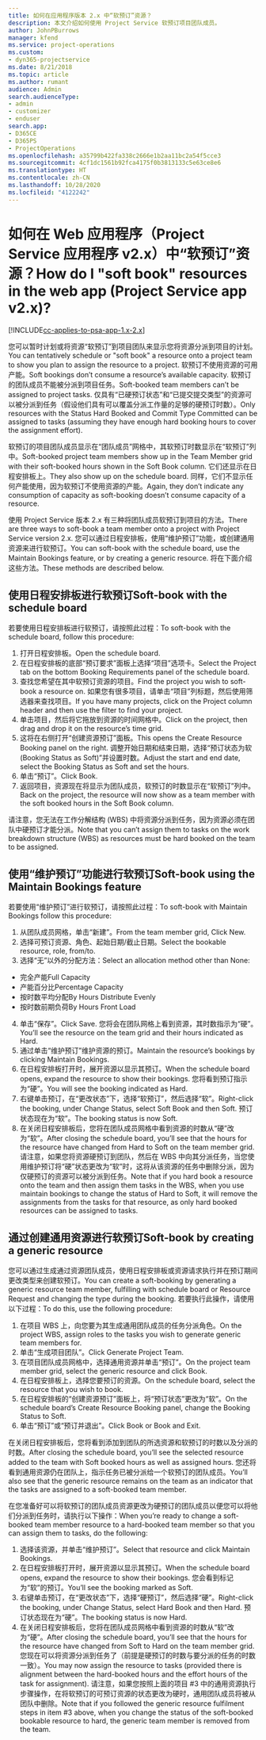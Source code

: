 ```yaml
---
title: 如何在应用程序版本 2.x 中“软预订”资源？
description: 本文介绍如何使用 Project Service 软预订项目团队成员。
author: JohnPBurrows
manager: kfend
ms.service: project-operations
ms.custom:
- dyn365-projectservice
ms.date: 8/21/2018
ms.topic: article
ms.author: rumant
audience: Admin
search.audienceType:
- admin
- customizer
- enduser
search.app:
- D365CE
- D365PS
- ProjectOperations
ms.openlocfilehash: a35799b422fa338c2666e1b2aa11bc2a54f5cce3
ms.sourcegitcommit: 4cf1dc1561b92fca4175f0b3813133c5e63ce8e6
ms.translationtype: HT
ms.contentlocale: zh-CN
ms.lasthandoff: 10/28/2020
ms.locfileid: "4122242"
---
```

# <a name="how-do-i-soft-book-resources-in-the-web-app-project-service-app-v2x"></a><span data-ttu-id="7e7f3-103">如何在 Web 应用程序（Project Service 应用程序 v2.x）中“软预订”资源？</span><span class="sxs-lookup"><span data-stu-id="7e7f3-103">How do I "soft book" resources in the web app (Project Service app v2.x)?</span></span>

[!INCLUDE[cc-applies-to-psa-app-1.x-2.x](../includes/cc-applies-to-psa-app-1x-2x.md)]

<span data-ttu-id="7e7f3-104">您可以暂时计划或将资源“软预订”到项目团队来显示您将资源分派到项目的计划。</span><span class="sxs-lookup"><span data-stu-id="7e7f3-104">You can tentatively schedule or "soft book" a resource onto a project team to show you plan to assign the resource to a project.</span></span> <span data-ttu-id="7e7f3-105">软预订不使用资源的可用产能。</span><span class="sxs-lookup"><span data-stu-id="7e7f3-105">Soft bookings don’t consume a resource’s available capacity.</span></span> <span data-ttu-id="7e7f3-106">软预订的团队成员不能被分派到项目任务。</span><span class="sxs-lookup"><span data-stu-id="7e7f3-106">Soft-booked team members can’t be assigned to project tasks.</span></span> <span data-ttu-id="7e7f3-107">仅具有“已硬预订状态”和“已提交提交类型”的资源可以被分派到任务（假设他们具有可以覆盖分派工作量的足够的硬预订时数）。</span><span class="sxs-lookup"><span data-stu-id="7e7f3-107">Only resources with the Status Hard Booked and Commit Type Committed can be assigned to tasks (assuming they have enough hard booking hours to cover the assignment effort).</span></span>

<span data-ttu-id="7e7f3-108">软预订的项目团队成员显示在“团队成员”网格中，其软预订时数显示在“软预订”列中。</span><span class="sxs-lookup"><span data-stu-id="7e7f3-108">Soft-booked project team members show up in the Team Member grid with their soft-booked hours shown in the Soft Book column.</span></span> <span data-ttu-id="7e7f3-109">它们还显示在日程安排板上。</span><span class="sxs-lookup"><span data-stu-id="7e7f3-109">They also show up on the schedule board.</span></span> <span data-ttu-id="7e7f3-110">同样，它们不显示任何产能使用，因为软预订不使用资源的产能。</span><span class="sxs-lookup"><span data-stu-id="7e7f3-110">Again, they don’t indicate any consumption of capacity as soft-booking doesn’t consume capacity of a resource.</span></span>

<span data-ttu-id="7e7f3-111">使用 Project Service 版本 2.x 有三种将团队成员软预订到项目的方法。</span><span class="sxs-lookup"><span data-stu-id="7e7f3-111">There are three ways to soft-book a team member onto a project with Project Service version 2.x.</span></span> <span data-ttu-id="7e7f3-112">您可以通过日程安排板，使用“维护预订”功能，或创建通用资源来进行软预订。</span><span class="sxs-lookup"><span data-stu-id="7e7f3-112">You can soft-book with the schedule board, use the Maintain Bookings feature, or by creating a generic resource.</span></span> <span data-ttu-id="7e7f3-113">将在下面介绍这些方法。</span><span class="sxs-lookup"><span data-stu-id="7e7f3-113">These methods are described below.</span></span>

## <a name="soft-book-with-the-schedule-board"></a><span data-ttu-id="7e7f3-114">使用日程安排板进行软预订</span><span class="sxs-lookup"><span data-stu-id="7e7f3-114">Soft-book with the schedule board</span></span>

<span data-ttu-id="7e7f3-115">若要使用日程安排板进行软预订，请按照此过程：</span><span class="sxs-lookup"><span data-stu-id="7e7f3-115">To soft-book with the schedule board, follow this procedure:</span></span> 
1. <span data-ttu-id="7e7f3-116">打开日程安排板。</span><span class="sxs-lookup"><span data-stu-id="7e7f3-116">Open the schedule board.</span></span>
2. <span data-ttu-id="7e7f3-117">在日程安排板的底部“预订要求”面板上选择“项目”选项卡。</span><span class="sxs-lookup"><span data-stu-id="7e7f3-117">Select the Project tab on the bottom Booking Requirements panel of the schedule board.</span></span>
3. <span data-ttu-id="7e7f3-118">查找您希望在其中软预订资源的项目。</span><span class="sxs-lookup"><span data-stu-id="7e7f3-118">Find the project you wish to soft-book a resource on.</span></span> <span data-ttu-id="7e7f3-119">如果您有很多项目，请单击“项目”列标题，然后使用筛选器来查找项目。</span><span class="sxs-lookup"><span data-stu-id="7e7f3-119">If you have many projects, click on the Project column header and then use the filter to find your project.</span></span>
4. <span data-ttu-id="7e7f3-120">单击项目，然后将它拖放到资源的时间网格中。</span><span class="sxs-lookup"><span data-stu-id="7e7f3-120">Click on the project, then drag and drop it on the resource’s time grid.</span></span>
5. <span data-ttu-id="7e7f3-121">这将在右侧打开“创建资源预订”面板。</span><span class="sxs-lookup"><span data-stu-id="7e7f3-121">This opens the Create Resource Booking panel on the right.</span></span> <span data-ttu-id="7e7f3-122">调整开始日期和结束日期，选择“预订状态为软 (Booking Status as Soft)”并设置时数。</span><span class="sxs-lookup"><span data-stu-id="7e7f3-122">Adjust the start and end date, select the Booking Status as Soft and set the hours.</span></span> 
6. <span data-ttu-id="7e7f3-123">单击“预订”。</span><span class="sxs-lookup"><span data-stu-id="7e7f3-123">Click Book.</span></span>
7. <span data-ttu-id="7e7f3-124">返回项目，资源现在将显示为团队成员，软预订的时数显示在“软预订”列中。</span><span class="sxs-lookup"><span data-stu-id="7e7f3-124">Back on the project, the resource will now show as a team member with the soft booked hours in the Soft Book column.</span></span>

<span data-ttu-id="7e7f3-125">请注意，您无法在工作分解结构 (WBS) 中将资源分派到任务，因为资源必须在团队中硬预订才能分派。</span><span class="sxs-lookup"><span data-stu-id="7e7f3-125">Note that you can’t assign them to tasks on the work breakdown structure (WBS) as resources must be hard booked on the team to be assigned.</span></span>

## <a name="soft-book-using-the-maintain-bookings-feature"></a><span data-ttu-id="7e7f3-126">使用“维护预订”功能进行软预订</span><span class="sxs-lookup"><span data-stu-id="7e7f3-126">Soft-book using the Maintain Bookings feature</span></span>

<span data-ttu-id="7e7f3-127">若要使用“维护预订”进行软预订，请按照此过程：</span><span class="sxs-lookup"><span data-stu-id="7e7f3-127">To soft-book with Maintain Bookings follow this procedure:</span></span>
1. <span data-ttu-id="7e7f3-128">从团队成员网格，单击“新建”。</span><span class="sxs-lookup"><span data-stu-id="7e7f3-128">From the team member grid, Click New.</span></span>
2. <span data-ttu-id="7e7f3-129">选择可预订资源、角色、起始日期/截止日期。</span><span class="sxs-lookup"><span data-stu-id="7e7f3-129">Select the bookable resource, role, from/to.</span></span>
3. <span data-ttu-id="7e7f3-130">选择“无”以外的分配方法：</span><span class="sxs-lookup"><span data-stu-id="7e7f3-130">Select an allocation method other than None:</span></span>
- <span data-ttu-id="7e7f3-131">完全产能</span><span class="sxs-lookup"><span data-stu-id="7e7f3-131">Full Capacity</span></span>
- <span data-ttu-id="7e7f3-132">产能百分比</span><span class="sxs-lookup"><span data-stu-id="7e7f3-132">Percentage Capacity</span></span>
- <span data-ttu-id="7e7f3-133">按时数平均分配</span><span class="sxs-lookup"><span data-stu-id="7e7f3-133">By Hours Distribute Evenly</span></span>
- <span data-ttu-id="7e7f3-134">按时数前期负荷</span><span class="sxs-lookup"><span data-stu-id="7e7f3-134">By Hours Front Load</span></span>
4. <span data-ttu-id="7e7f3-135">单击“保存”。</span><span class="sxs-lookup"><span data-stu-id="7e7f3-135">Click Save.</span></span> <span data-ttu-id="7e7f3-136">您将会在团队网格上看到资源，其时数指示为“硬”。</span><span class="sxs-lookup"><span data-stu-id="7e7f3-136">You’ll see the resource on the team grid and their hours indicated as Hard.</span></span>
5. <span data-ttu-id="7e7f3-137">通过单击“维护预订”维护资源的预订。</span><span class="sxs-lookup"><span data-stu-id="7e7f3-137">Maintain the resource’s bookings by clicking Maintain Bookings.</span></span>
6. <span data-ttu-id="7e7f3-138">在日程安排板打开时，展开资源以显示其预订。</span><span class="sxs-lookup"><span data-stu-id="7e7f3-138">When the schedule board opens, expand the resource to show their bookings.</span></span> <span data-ttu-id="7e7f3-139">您将看到预订指示为“硬”。</span><span class="sxs-lookup"><span data-stu-id="7e7f3-139">You will see the booking indicated as Hard.</span></span>
7. <span data-ttu-id="7e7f3-140">右键单击预订，在“更改状态”下，选择“软预订”，然后选择“软”。</span><span class="sxs-lookup"><span data-stu-id="7e7f3-140">Right-click the booking, under Change Status, select Soft Book and then Soft.</span></span> <span data-ttu-id="7e7f3-141">预订状态现在为“软”。</span><span class="sxs-lookup"><span data-stu-id="7e7f3-141">The booking status is now Soft.</span></span>
8. <span data-ttu-id="7e7f3-142">在关闭日程安排板后，您将在团队成员网格中看到资源的时数从“硬”改为“软”。</span><span class="sxs-lookup"><span data-stu-id="7e7f3-142">After closing the schedule board, you’ll see that the hours for the resource have changed from Hard to Soft on the team member grid.</span></span>
<span data-ttu-id="7e7f3-143">请注意，如果您将资源硬预订到团队，然后在 WBS 中向其分派任务，当您使用维护预订将“硬”状态更改为“软”时，这将从该资源的任务中删除分派，因为仅硬预订的资源可以被分派到任务。</span><span class="sxs-lookup"><span data-stu-id="7e7f3-143">Note that if you hard book a resource onto the team and then assign them tasks in the WBS, when you use maintain bookings to change the status of Hard to Soft, it will remove the assignments from the tasks for that resource, as only hard booked resources can be assigned to tasks.</span></span>

## <a name="soft-book-by-creating-a-generic-resource"></a><span data-ttu-id="7e7f3-144">通过创建通用资源进行软预订</span><span class="sxs-lookup"><span data-stu-id="7e7f3-144">Soft-book by creating a generic resource</span></span>

<span data-ttu-id="7e7f3-145">您可以通过生成通过资源团队成员，使用日程安排板或资源请求执行并在预订期间更改类型来创建软预订。</span><span class="sxs-lookup"><span data-stu-id="7e7f3-145">You can create a soft-booking by generating a generic resource team member, fulfilling with schedule board or Resource Request and changing the type during the booking.</span></span>
<span data-ttu-id="7e7f3-146">若要执行此操作，请使用以下过程：</span><span class="sxs-lookup"><span data-stu-id="7e7f3-146">To do this, use the following procedure:</span></span>

1. <span data-ttu-id="7e7f3-147">在项目 WBS 上，向您要为其生成通用团队成员的任务分派角色。</span><span class="sxs-lookup"><span data-stu-id="7e7f3-147">On the project WBS, assign roles to the tasks you wish to generate generic team members for.</span></span>
2. <span data-ttu-id="7e7f3-148">单击“生成项目团队”。</span><span class="sxs-lookup"><span data-stu-id="7e7f3-148">Click Generate Project Team.</span></span>
3. <span data-ttu-id="7e7f3-149">在项目团队成员网格中，选择通用资源并单击“预订”。</span><span class="sxs-lookup"><span data-stu-id="7e7f3-149">On the project team member grid, select the generic resource and click Book.</span></span>
4. <span data-ttu-id="7e7f3-150">在日程安排板上，选择您要预订的资源。</span><span class="sxs-lookup"><span data-stu-id="7e7f3-150">On the schedule board, select the resource that you wish to book.</span></span>
5. <span data-ttu-id="7e7f3-151">在日程安排板的“创建资源预订”面板上，将“预订状态”更改为“软”。</span><span class="sxs-lookup"><span data-stu-id="7e7f3-151">On the schedule board’s Create Resource Booking panel, change the Booking Status to Soft.</span></span>
6. <span data-ttu-id="7e7f3-152">单击“预订”或“预订并退出”。</span><span class="sxs-lookup"><span data-stu-id="7e7f3-152">Click Book or Book and Exit.</span></span>

<span data-ttu-id="7e7f3-153">在关闭日程安排板后，您将看到添加到团队的所选资源和软预订的时数以及分派的时数。</span><span class="sxs-lookup"><span data-stu-id="7e7f3-153">After closing the schedule board, you’ll see the selected resource added to the team with Soft booked hours as well as assigned hours.</span></span> <span data-ttu-id="7e7f3-154">您还将看到通用资源仍在团队上，指示任务已被分派给一个软预订的团队成员。</span><span class="sxs-lookup"><span data-stu-id="7e7f3-154">You’ll also see that the generic resource remains on the team as an indicator that the tasks are assigned to a soft-booked team member.</span></span>

<span data-ttu-id="7e7f3-155">在您准备好可以将软预订的团队成员资源更改为硬预订的团队成员以便您可以将他们分派到任务时，请执行以下操作：</span><span class="sxs-lookup"><span data-stu-id="7e7f3-155">When you’re ready to change a soft-booked team member resource to a hard-booked team member so that you can assign them to tasks, do the following:</span></span>

1. <span data-ttu-id="7e7f3-156">选择该资源，并单击“维护预订”。</span><span class="sxs-lookup"><span data-stu-id="7e7f3-156">Select that resource and click Maintain Bookings.</span></span>
2. <span data-ttu-id="7e7f3-157">在日程安排板打开时，展开资源以显示其预订。</span><span class="sxs-lookup"><span data-stu-id="7e7f3-157">When the schedule board opens, expand the resource to show their bookings.</span></span> <span data-ttu-id="7e7f3-158">您会看到标记为“软”的预订。</span><span class="sxs-lookup"><span data-stu-id="7e7f3-158">You’ll see the booking marked as Soft.</span></span>
3. <span data-ttu-id="7e7f3-159">右键单击预订，在“更改状态”下，选择“硬预订”，然后选择“硬”。</span><span class="sxs-lookup"><span data-stu-id="7e7f3-159">Right-click the booking, under Change Status, select Hard Book and then Hard.</span></span> <span data-ttu-id="7e7f3-160">预订状态现在为“硬”。</span><span class="sxs-lookup"><span data-stu-id="7e7f3-160">The booking status is now Hard.</span></span>
4. <span data-ttu-id="7e7f3-161">在关闭日程安排板后，您将在团队成员网格中看到资源的时数从“软”改为“硬”。</span><span class="sxs-lookup"><span data-stu-id="7e7f3-161">After closing the schedule board, you’ll see that the hours for the resource have changed from Soft to Hard on the team member grid.</span></span> <span data-ttu-id="7e7f3-162">您现在可以将资源分派到任务了（前提是硬预订的时数与要分派的任务的时数一致）。</span><span class="sxs-lookup"><span data-stu-id="7e7f3-162">You may now assign the resource to tasks (provided there is alignment between the hard-booked hours and the effort hours of the task for assignment).</span></span> <span data-ttu-id="7e7f3-163">请注意，如果您按照上面的项目 #3 中的通用资源执行步骤操作，在将软预订的可预订资源的状态更改为硬时，通用团队成员将被从团队中删除。</span><span class="sxs-lookup"><span data-stu-id="7e7f3-163">Note that if you followed the generic resource fulfilment steps in item #3 above, when you change the status of the soft-booked bookable resource to hard, the generic team member is removed from the team.</span></span>
